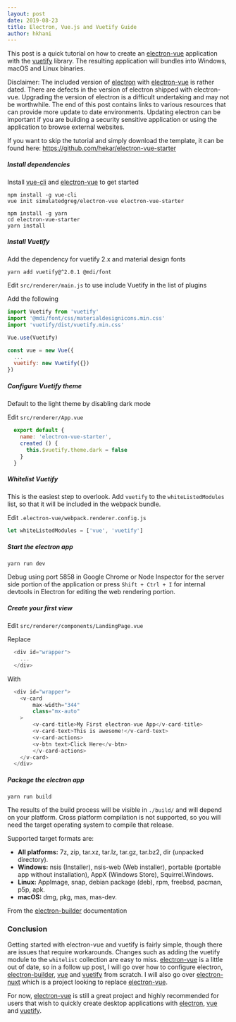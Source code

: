 ```yaml
---
layout: post
date: 2019-08-23
title: Electron, Vue.js and Vuetify Guide
author: hkhani
---
```


This post is a quick tutorial on how to create an [electron-vue][electron-vue-github] application with the [vuetify] library. The resulting application will bundles into Windows, macOS and Linux binaries.

Disclaimer: The included version of [electron] with [electron-vue][electron-vue-github] is rather dated. There are defects in the version of electron shipped with electron-vue. Upgrading the version of electron is a difficult undertaking and may not be worthwhile. The end of this post contains links to various resources that can provide more update to date environments. Updating electron can be important if you are building a security sensitive application or using the application to browse external websites.

If you want to skip the tutorial and simply download the template, it can be found here: https://github.com/hekar/electron-vue-starter

##### Install dependencies

Install [vue-cli] and [electron-vue] to get started
```
npm install -g vue-cli
vue init simulatedgreg/electron-vue electron-vue-starter

npm install -g yarn
cd electron-vue-starter
yarn install
```

##### Install Vuetify

Add the dependency for vuetify 2.x and material design fonts
```
yarn add vuetify@^2.0.1 @mdi/font
```

Edit `src/renderer/main.js` to use include Vuetify in the list of plugins

Add the following
```js
import Vuetify from 'vuetify'
import '@mdi/font/css/materialdesignicons.min.css'
import 'vuetify/dist/vuetify.min.css'

Vue.use(Vuetify)

const vue = new Vue({
  ...
  vuetify: new Vuetify({})
})
```

##### Configure Vuetify theme

Default to the light theme by disabling dark mode

Edit `src/renderer/App.vue`
```js
  export default {
    name: 'electron-vue-starter',
    created () {
      this.$vuetify.theme.dark = false
    }
  }
```

##### Whitelist Vuetify

This is the easiest step to overlook. Add `vuetify` to the `whiteListedModules` list, so that it will be included in the webpack bundle.

Edit `.electron-vue/webpack.renderer.config.js`

```js
let whiteListedModules = ['vue', 'vuetify']
```

##### Start the electron app

```
yarn run dev
```

Debug using port 5858 in Google Chrome or Node Inspector for the server side portion of the application or press `Shift + Ctrl + I` for internal devtools in Electron for editing the web rendering portion.

##### Create your first view

Edit `src/renderer/components/LandingPage.vue`

Replace
```js
  <div id="wrapper">
    ...
  </div>
```

With
```js
  <div id="wrapper">
    <v-card
        max-width="344"
        class="mx-auto"
    >
        <v-card-title>My First electron-vue App</v-card-title>
        <v-card-text>This is awesome!</v-card-text>
        <v-card-actions>
        <v-btn text>Click Here</v-btn>
        </v-card-actions>
    </v-card>
  </div>
```

##### Package the electron app

```
yarn run build
```

The results of the build process will be visible in `./build/` and will depend on your platform. Cross platform compilation is not supported, so you will need the target operating system to compile that release.

Supported target formats are:

- **All platforms:** 7z, zip, tar.xz, tar.lz, tar.gz, tar.bz2, dir (unpacked directory).
- **Windows:** nsis (Installer), nsis-web (Web installer), portable (portable app without installation), AppX (Windows Store), Squirrel.Windows.
- **Linux:** AppImage, snap, debian package (deb), rpm, freebsd, pacman, p5p, apk.
- **macOS:** dmg, pkg, mas, mas-dev.

From the [electron-builder] documentation

### Conclusion

Getting started with electron-vue and vuetify is fairly simple, though there are issues that require workarounds. Changes such as adding the vuetify module to the `whitelist` collection are easy to miss. [electron-vue][electron-vue] is a little out of date, so in a follow up post, I will go over how to configure electron, [electron-builder], [vue] and [vuetify] from scratch. I will also go over [electron-nuxt] which is a project looking to replace [electron-vue].

For now, [electron-vue] is still a great project and highly recommended for users that wish to quickly create desktop applications with [electron], [vue] and [vuetify].


[vue]: https://github.com/vuejs/vue
[vue-cli]: https://github.com/vuejs/vue-cli
[electron]: https://electronjs.org
[electron-builder]: https://www.electron.build
[electron-vue-github]: https://github.com/SimulatedGREG/electron-vue
[electron-vue]: https://madewithvuejs.com/electron-vue
[electron-nuxt]: https://github.com/michalzaq12/electron-nuxt
[vuetify]: https://vuetifyjs.com
[electron-builder]: https://www.electron.build
